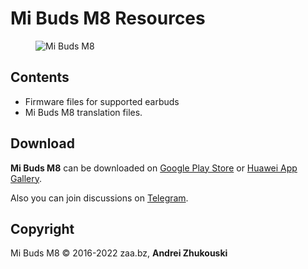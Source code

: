 # Mi Buds M8 Resources

<dl><dd><img src="/logo.jpg?raw=true" alt="Mi Buds M8"></dd></dl>


## Contents
- Firmware files for supported earbuds
- Mi Buds M8 translation files.


## Download
**Mi Buds M8** can be downloaded on [Google Play Store](https://play.google.com/store/apps/details?id=bz.zaa.mibudsm8) or [Huawei App Gallery](https://appgallery.huawei.com/app/C106054801). 

Also you can join discussions on [Telegram](https://t.me/mibudsm8).


## Copyright
Mi Buds M8 © 2016-2022 zaa.bz, **Andrei Zhukouski**